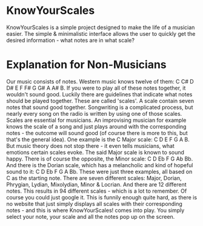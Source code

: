# KnowYourScales

KnowYourScales is a simple project designed to make the life of a musician easier. The simple & minimalistic interface allows the user to quickly get the desired information - what notes are in what scale?

# Explanation for Non-Musicians
Our music consists of notes. Western music knows twelve of them: C C# D D# E F F# G G# A A# B. If you were to play all of these notes together, it wouldn't sound good. Luckily there are guidelines that indicate what notes should be played together. These are called 'scales'. A scale contain seven notes that sound good together. Songwriting is a complicated process, but nearly every song on the radio is written by using one of those scales. Scales are essential for musicians. An improvising musician for example knows the scale of a song and just plays around with the corresponding notes - the outcome will sound good (of course there is more to this, but that's the general idea). One example is the C Major scale: C D E F G A B. But music theory does not stop there - it even tells musicians, what emotions certain scales evoke. The said Major scale is known to sound happy. There is of course the opposite, the Minor scale: C D Eb F G Ab Bb. And there is the Dorian scale, which has a melancholic and kind of hopeful sound to it: C D Eb F G A Bb. These were just three examples, all based on C as the starting note. There are seven different scales: Major, Dorian, Phrygian, Lydian, Mixolydian, Minor & Locrian. And there are 12 different notes. This results in 94 different scales - which is a lot to remember. Of course you could just google it. This is funnily enough quite hard, as there is no website that just simply displays all scales with their corresponding notes - and this is where KnowYourScales! comes into play. You simply select your note, your scale and all the notes pop up on the screen. 
